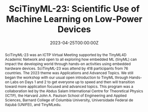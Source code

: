 ---
type: "courses"
title: "SciTinyML-23: Scientific Use of Machine Learning on Low-Power Devices"
title2: "A [TinyMLedu](https://tinyml.seas.harvard.edu) Workshop"
position: "Co-Organizer"
semesters: "Spring/Summer 2023"
# Code used for list order
semesterCode: "23.2"
date: "2023-04-25T00:00:00Z"
subtype: "workshop" # semester, MOOC, workshop, other

# Course Overiew Abstract.
abstract: "SciTinyML-23 was an ICTP Virtual Meeting supported by the TinyML4D Academic Network and open to all exploring how embedded ML (tinyML) can impact the developing world through hands-on activities using embedded hardware devices. SciTinyML-23 was attend by 418 participants from 76 countries. The 2023 theme was Applications and Advanced Topics. We still began the workshop with our usual open introduction to TinyML through Hands-on Labs on Days 1 and 2 to get everyone up to speed and then will transition toward more application focused and advanced topics. This program was a collaboration led by the Abdus Salam International Centre for Theoretical Physics (ICTP), the Harvard John A. Paulson School of Engineering and Applied Sciences, Barnard College of Columbia University, Universidade Federal de Itajubá (UNIFEI), and TinyMLedu."

abstract2: "TinyML is a subfield of Machine Learning focused on developing models that can be executed on small, real-time, low-power, and low-cost embedded devices. This allows for new scientific applications to be developed at an extremely low cost and at large scale. TinyML represents a collaborative effort between the embedded power systems and Machine Learning communities, which traditionally have operated independently. TinyML has a significant role to play in achieving the SDGs and facilitating scientific research in areas such as environmental monitoring, physics of complex systems and energy management. The TinyML process starts with collecting data from IoT devices, then training the collected dataset to extract knowledge patterns; these patterns are then packaged into a TinyML model that considers the target microprocessor’s limited resources such as memory, processing power, and energy."

abstract3: "Workshop topics included an intorduction to (tiny)ML concepts, getting started with the TinyML training kit, examples of TinyML applications, the tinyML development workflow, scientific applications of ML, and recent research and advanced topics in TinyML."

# Summary. An optional shortened abstract.
summary: "SciTinyML-23 was a, five day, hands-on, virtual workshop exploring how embedded ML (tinyML) can impact the developing world through hands-on activities using embedded hardware devices and exploration of advanced topics. SciTinyML-23 was attend by 418 participants from 76 countries. This program was a collaboration led by the Abdus Salam International Centre for Theoretical Physics (ICTP), the Harvard John A. Paulson School of Engineering and Applied Sciences, Barnard College of Columbia University, Universidade Federal de Itajubá (UNIFEI), and TinyMLedu."

# Roles in the course
roles:
- Co-desgined the workshop and lead coordination with partner organizations
- Co-designed and gave lectures
- Lead breakout room discussions
- Built the website

# Awards
#awards:
#- TBD

tags:
- TinyML
- STEM Education
- Artificial Intelligence

featured: false
outreach: true
projects: [TinyMLedu,OpenSTEM]

links:
- name: Website
  url: https://tinymledu.org/SciTinyML-23
- name: "TinyML and Sustainability: My Session Slides"
  url: https://tinyml.seas.harvard.edu/SciTinyML-23/assets/slides/Day5-3-Brian-SustainableTinyML.pdf
- name: Video
  url: https://youtu.be/Akj9BgnaStY

# Featured image -- named `featured.jpg/png` in this folder. 
image:
  caption: ''
  focal_point: ''
  preview_only: false

---